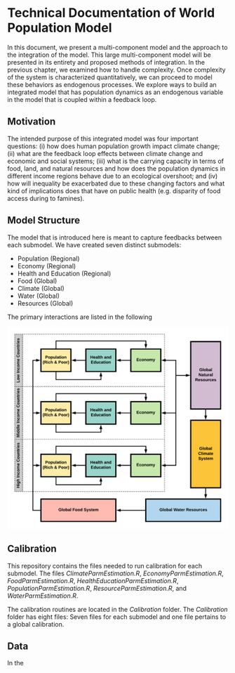 # Technical Documentation of World Population Model

In this document, we present a multi-component model and the approach to the integration of the model.  This large multi-component model will be presented in its entirety and proposed methods of integration.  In the previous chapter, we examined how to handle complexity.  Once complexity of the system is characterized quantitatively, we can proceed to model these behaviors as endogenous processes.  We explore ways to build an integrated model that has population dynamics as an endogenous variable in the model that is coupled within a feedback loop.

## Motivation

The intended purpose of this integrated model was four important questions: (i) how does human population growth impact climate change; (ii) what are the feedback loop effects between climate change and economic and social systems; (iii) what is the carrying capacity in terms of food, land, and natural resources and how does the population dynamics in different income regions behave due to an ecological overshoot; and (iv) how will inequality be exacerbated due to these changing factors and what kind of implications does that have on public health (e.g. disparity of food access during to famines).

## Model Structure

The model that is introduced here is meant to capture feedbacks between each submodel.  We have created seven distinct submodels: 

* Population (Regional)
* Economy (Regional)
* Health and Education (Regional)
* Food (Global)
* Climate (Global)
* Water (Global)
* Resources (Global)

The primary interactions are listed in the following

![Main Framework](https://github.com/scarygary89/WorldPopulationModel/blob/master/READMEImages/Framework.png)


## Calibration
This repository contains the files needed to run calibration for each submodel.  The files *ClimateParmEstimation.R*, *EconomyParmEstimation.R*, *FoodParmEstimation.R*, *HealthEducationParmEstimation.R*, *PopulationParmEstimation.R*, *ResourceParmEstimation.R*, and *WaterParmEstimation.R*. 


The calibration routines are located in the *Calibration* folder.  The *Calibration* folder has eight files: Seven files for each submodel and one file pertains to a global calibration.

## Data
In the 